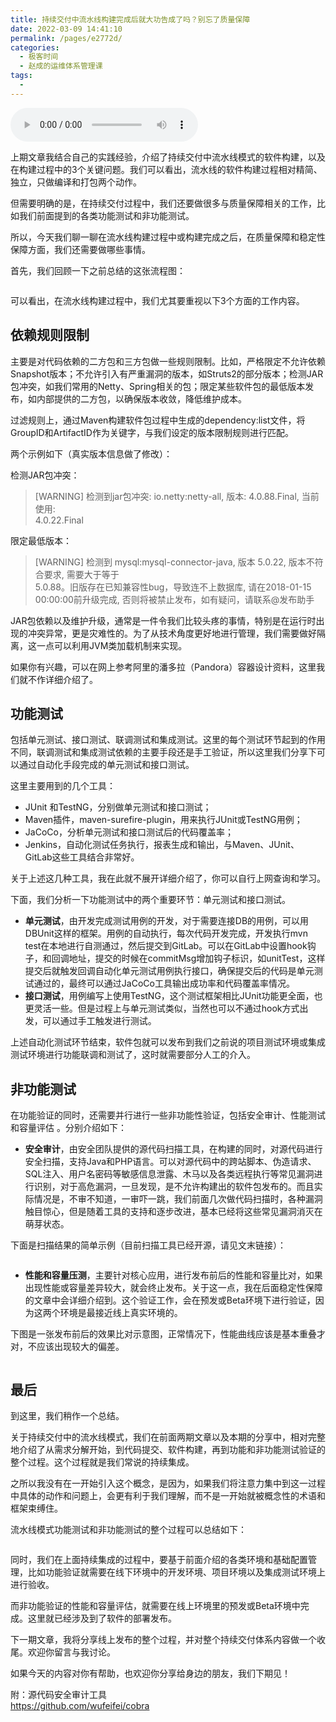 ```yaml
---
title: 持续交付中流水线构建完成后就大功告成了吗？别忘了质量保障
date: 2022-03-09 14:41:10
permalink: /pages/e2772d/
categories:
  - 极客时间
  - 赵成的运维体系管理课
tags:
  - 
---
```

<audio title="19.持续交付中流水线构建完成后就大功告成了吗？别忘了质量保障" src="https://static001.geekbang.org/resource/audio/cc/2a/cc333de633f9dfcc578996011c0a052a.mp3" controls="controls"></audio> 
<p>上期文章我结合自己的实践经验，介绍了持续交付中流水线模式的软件构建，以及在构建过程中的3个关键问题。我们可以看出，流水线的软件构建过程相对精简、独立，只做编译和打包两个动作。</p>
<p>但需要明确的是，在持续交付过程中，我们还要做很多与质量保障相关的工作，比如我们前面提到的各类功能测试和非功能测试。</p>
<p>所以，今天我们聊一聊在流水线构建过程中或构建完成之后，在质量保障和稳定性保障方面，我们还需要做哪些事情。</p>
<p>首先，我们回顾一下之前总结的这张流程图：</p>
<p><img src="https://static001.geekbang.org/resource/image/ea/da/ea926382484f49fb6a9250a07fc4a5da.jpeg" alt="" /></p>
<p>可以看出，在流水线构建过程中，我们尤其要重视以下3个方面的工作内容。</p>
<h2>依赖规则限制</h2>
<p>主要是对代码依赖的二方包和三方包做一些规则限制。比如，严格限定不允许依赖Snapshot版本；不允许引入有严重漏洞的版本，如Struts2的部分版本；检测JAR包冲突，如我们常用的Netty、Spring相关的包；限定某些软件包的最低版本发布，如内部提供的二方包，以确保版本收敛，降低维护成本。</p>
<p>过滤规则上，通过Maven构建软件包过程中生成的dependency:list文件，将GroupID和ArtifactID作为关键字，与我们设定的版本限制规则进行匹配。</p>
<p>两个示例如下（真实版本信息做了修改）：</p>
<p>检测JAR包冲突：</p>
<blockquote>
<p>[WARNING] 检测到jar包冲突: io.netty:netty-all, 版本: 4.0.88.Final, 当前使用:<br />
4.0.22.Final</p>
</blockquote>
<p>限定最低版本：</p>
<blockquote>
<p>[WARNING] 检测到 mysql:mysql-connector-java, 版本 5.0.22, 版本不符合要求, 需要大于等于<br />
5.0.88。旧版存在已知兼容性bug，导致连不上数据库, 请在2018-01-15 00:00:00前升级完成, 否则将被禁止发布，如有疑问，请联系@发布助手</p>
</blockquote>
<p>JAR包依赖以及维护升级，通常是一件令我们比较头疼的事情，特别是在运行时出现的冲突异常，更是灾难性的。为了从技术角度更好地进行管理，我们需要做好隔离，这一点可以利用JVM类加载机制来实现。</p>
<p>如果你有兴趣，可以在网上参考阿里的潘多拉（Pandora）容器设计资料，这里我们就不作详细介绍了。</p>
<!-- [[[read_end]]] -->
<h2>功能测试</h2>
<p>包括单元测试、接口测试、联调测试和集成测试。这里的每个测试环节起到的作用不同，联调测试和集成测试依赖的主要手段还是手工验证，所以这里我们分享下可以通过自动化手段完成的单元测试和接口测试。</p>
<p>这里主要用到的几个工具：</p>
<ul>
<li>JUnit 和TestNG，分别做单元测试和接口测试；</li>
<li>Maven插件，maven-surefire-plugin，用来执行JUnit或TestNG用例；</li>
<li>JaCoCo，分析单元测试和接口测试后的代码覆盖率；</li>
<li>Jenkins，自动化测试任务执行，报表生成和输出，与Maven、JUnit、GitLab这些工具结合非常好。</li>
</ul>
<p>关于上述这几种工具，我在此就不展开详细介绍了，你可以自行上网查询和学习。</p>
<p>下面，我们分析一下功能测试中的两个重要环节：单元测试和接口测试。</p>
<ul>
<li><strong>单元测试</strong>，由开发完成测试用例的开发，对于需要连接DB的用例，可以用DBUnit这样的框架。用例的自动执行，每次代码开发完成，开发执行mvn test在本地进行自测通过，然后提交到GitLab。可以在GitLab中设置hook钩子，和回调地址，提交的时候在commitMsg增加钩子标识，如unitTest，这样提交后就触发回调自动化单元测试用例执行接口，确保提交后的代码是单元测试通过的，最终可以通过JaCoCo工具输出成功率和代码覆盖率情况。</li>
<li><strong>接口测试</strong>，用例编写上使用TestNG，这个测试框架相比JUnit功能更全面，也更灵活一些。但是过程上与单元测试类似，当然也可以不通过hook方式出发，可以通过手工触发进行测试。</li>
</ul>
<p>上述自动化测试环节结束，软件包就可以发布到我们之前说的项目测试环境或集成测试环境进行功能联调和测试了，这时就需要部分人工的介入。</p>
<h2>非功能测试</h2>
<p>在功能验证的同时，还需要并行进行一些非功能性验证，包括安全审计、性能测试和容量评估 。分别介绍如下：</p>
<ul>
<li><strong>安全审计</strong>，由安全团队提供的源代码扫描工具，在构建的同时，对源代码进行安全扫描，支持Java和PHP语言。可以对源代码中的跨站脚本、伪造请求、SQL注入、用户名密码等敏感信息泄露、木马以及各类远程执行等常见漏洞进行识别，对于高危漏洞，一旦发现，是不允许构建出的软件包发布的。而且实际情况是，不审不知道，一审吓一跳，我们前面几次做代码扫描时，各种漏洞触目惊心，但是随着工具的支持和逐步改进，基本已经将这些常见漏洞消灭在萌芽状态。</li>
</ul>
<p>下面是扫描结果的简单示例（目前扫描工具已经开源，请见文末链接）：</p>
<p><img src="https://static001.geekbang.org/resource/image/f2/ba/f23e8221f44961933cea0cf17404c8ba.png" alt="" /></p>
<ul>
<li><strong>性能和容量压测</strong>，主要针对核心应用，进行发布前后的性能和容量比对，如果出现性能或容量差异较大，就会终止发布。关于这一点，我在后面稳定性保障的文章中会详细介绍到。这个验证工作，会在预发或Beta环境下进行验证，因为这两个环境是最接近线上真实环境的。</li>
</ul>
<p>下图是一张发布前后的效果比对示意图，正常情况下，性能曲线应该是基本重叠才对，不应该出现较大的偏差。</p>
<p><img src="https://static001.geekbang.org/resource/image/f0/a9/f0f7fb90f2b67b9136aeebebfe987ba9.jpeg" alt="" /></p>
<h2>最后</h2>
<p>到这里，我们稍作一个总结。</p>
<p>关于持续交付中的流水线模式，我们在前面两期文章以及本期的分享中，相对完整地介绍了从需求分解开始，到代码提交、软件构建，再到功能和非功能测试验证的整个过程。这个过程就是我们常说的持续集成。</p>
<p>之所以我没有在一开始引入这个概念，是因为，如果我们将注意力集中到这一过程中具体的动作和问题上，会更有利于我们理解，而不是一开始就被概念性的术语和框架束缚住。</p>
<p>流水线模式功能测试和非功能测试的整个过程可以总结如下：</p>
<p><img src="https://static001.geekbang.org/resource/image/0b/83/0b305f4deb787c3f272c5267c22c6683.jpeg" alt="" /></p>
<p>同时，我们在上面持续集成的过程中，要基于前面介绍的各类环境和基础配置管理，比如功能验证就需要在线下环境中的开发环境、项目环境以及集成测试环境上进行验收。</p>
<p>而非功能验证的性能和容量评估，就需要在线上环境里的预发或Beta环境中完成。这里就已经涉及到了软件的部署发布。</p>
<p>下一期文章，我将分享线上发布的整个过程，并对整个持续交付体系内容做一个收尾。欢迎你留言与我讨论。</p>
<p>如果今天的内容对你有帮助，也欢迎你分享给身边的朋友，我们下期见！</p>
<p><span class="reference">附：源代码安全审计工具</span><br />
<span class="reference"><a href="https://github.com/wufeifei/cobra%5Breference_end%5D">https://github.com/wufeifei/cobra</span></a></p>
